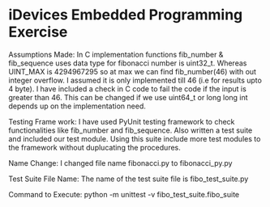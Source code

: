 # iDevices Embedded Programming Exercise

Assumptions Made: In C implementation functions fib_number & fib_sequence uses data type for fibonacci number is uint32_t. Whereas UINT_MAX is 4294967295 so at max we can find fib_number(46) with out integer overflow. I assumed it is only implemented till 46 (i.e for results upto 4 byte). I have included a check in C code to fail the code if the input is greater than 46. This can be changed if we use uint64_t or long long int depends up on the implementation need.

Testing Frame work: I have used PyUnit testing framework to check functionalities like fib_number and fib_sequence. Also written a test suite and included our test module. Using this suite include more test modules to the framework without duplucating the procedures.

Name Change: I changed file name fibonacci.py to fibonacci_py.py

Test Suite File Name: The name of the test suite file is fibo_test_suite.py

Command to Execute: python -m unittest -v fibo_test_suite.fibo_suite
